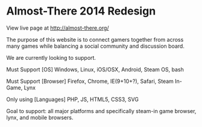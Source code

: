 <h1>Almost-There 2014 Redesign</h1>

View live page at <a href='http://almost-there.org'>http://almost-there.org/</a>

The purpose of this website is to connect gamers together from across many games while balancing a social community and discussion board.

We are currently looking to support.

Must Support [OS]
Windows, Linux, iOS/OSX, Android, Steam OS, bash

Must Support [Browser]
Firefox, Chrome, IE(9+10+?), Safari, Steam In-Game, Lynx

Only using [Languages]
PHP, JS, HTML5, CSS3, SVG

Goal to support: all major platforms and specifically steam-in game browser, lynx, and mobile browsers.